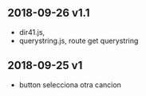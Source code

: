 ## 2018-09-26  v1.1
* dir41.js, 
* querystring.js, route get querystring

## 2018-09-25  v1
* button selecciona otra cancion